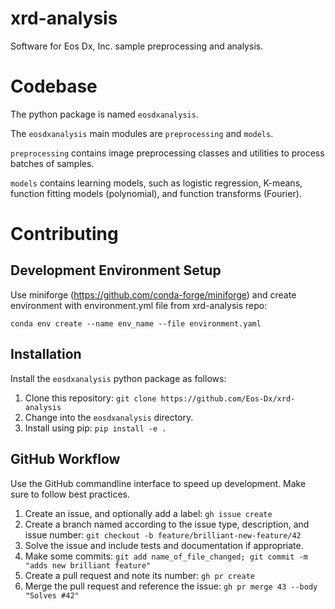 # xrd-analysis
Software for Eos Dx, Inc. sample preprocessing and analysis.

# Codebase
The python package is named `eosdxanalysis`.

The `eosdxanalysis` main modules are `preprocessing` and `models`.

`preprocessing` contains image preprocessing classes and utilities to process batches of samples.

`models` contains learning models, such as logistic regression, K-means, function fitting models (polynomial), and function transforms (Fourier).

# Contributing

## Development Environment Setup
Use miniforge (https://github.com/conda-forge/miniforge) and create environment with environment.yml file from xrd-analysis repo:

`conda env create --name env_name --file environment.yaml`

## Installation
Install the `eosdxanalysis` python package as follows:
1. Clone this repository: `git clone https://github.com/Eos-Dx/xrd-analysis`
2. Change into the `eosdxanalysis` directory.
3. Install using pip: `pip install -e .`

## GitHub Workflow
Use the GitHub commandline interface to speed up development. Make sure to follow best practices.
1. Create an issue, and optionally add a label: `gh issue create`
2. Create a branch named according to the issue type, description, and issue number:
`git checkout -b feature/brilliant-new-feature/42`
3. Solve the issue and include tests and documentation if appropriate.
4. Make some commits: `git add name_of_file_changed; git commit -m "adds new brilliant feature"`
5. Create a pull request and note its number: `gh pr create`
6. Merge the pull request and reference the issue: `gh pr merge 43 --body "Solves #42"`
